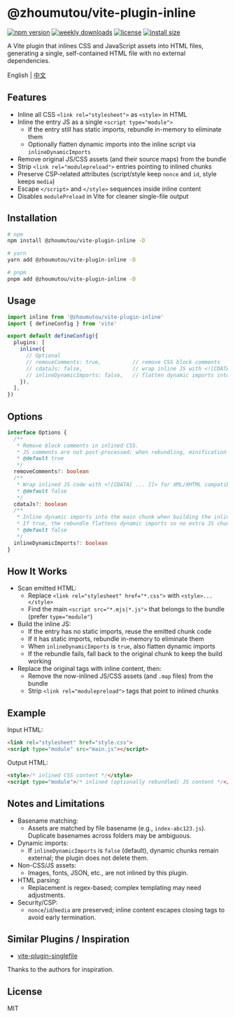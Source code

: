 # @zhoumutou/vite-plugin-inline

[![npm version](https://img.shields.io/npm/v/@zhoumutou/vite-plugin-inline.svg)](https://www.npmjs.com/package/@zhoumutou/vite-plugin-inline)
[![weekly downloads](https://img.shields.io/npm/dw/@zhoumutou/vite-plugin-inline)](https://www.npmjs.com/package/@zhoumutou/vite-plugin-inline)
[![license](https://img.shields.io/npm/l/@zhoumutou/vite-plugin-inline)](https://github.com/zhoumutou/vite-plugin-inline/blob/main/LICENSE)
[![install size](https://packagephobia.com/badge?p=@zhoumutou/vite-plugin-inline)](https://packagephobia.com/result?p=@zhoumutou/vite-plugin-inline)

A Vite plugin that inlines CSS and JavaScript assets into HTML files, generating a single, self-contained HTML file with no external dependencies.

English | [中文](./README.zh_CN.md)

## Features

- Inline all CSS `<link rel="stylesheet">` as `<style>` in HTML
- Inline the entry JS as a single `<script type="module">`
  - If the entry still has static imports, rebundle in-memory to eliminate them
  - Optionally flatten dynamic imports into the inline script via `inlineDynamicImports`
- Remove original JS/CSS assets (and their source maps) from the bundle
- Strip `<link rel="modulepreload">` entries pointing to inlined chunks
- Preserve CSP-related attributes (script/style keep `nonce` and `id`, style keeps `media`)
- Escape `</script>` and `</style>` sequences inside inline content
- Disables `modulePreload` in Vite for cleaner single-file output

## Installation

```bash
# npm
npm install @zhoumutou/vite-plugin-inline -D

# yarn
yarn add @zhoumutou/vite-plugin-inline -D

# pnpm
pnpm add @zhoumutou/vite-plugin-inline -D
```

## Usage

```ts
import inline from '@zhoumutou/vite-plugin-inline'
import { defineConfig } from 'vite'

export default defineConfig({
  plugins: [
    inline({
      // Optional
      // removeComments: true,          // remove CSS block comments
      // cdataJs: false,                // wrap inline JS with <![CDATA[ ... ]]>
      // inlineDynamicImports: false,   // flatten dynamic imports into the inline script
    }),
  ],
})
```

## Options

```ts
interface Options {
  /**
   * Remove block comments in inlined CSS.
   * JS comments are not post-processed; when rebundling, minification may drop comments.
   * @default true
   */
  removeComments?: boolean
  /**
   * Wrap inlined JS code with <![CDATA[ ... ]]> for XML/XHTML compatibility.
   * @default false
   */
  cdataJs?: boolean
  /**
   * Inline dynamic imports into the main chunk when building the inline <script>.
   * If true, the rebundle flattens dynamic imports so no extra JS chunks are emitted.
   * @default false
   */
  inlineDynamicImports?: boolean
}
```

## How It Works

- Scan emitted HTML:
  - Replace `<link rel="stylesheet" href="*.css">` with `<style>...</style>`
  - Find the main `<script src="*.mjs|*.js">` that belongs to the bundle (prefer `type="module"`)
- Build the inline JS:
  - If the entry has no static imports, reuse the emitted chunk code
  - If it has static imports, rebundle in-memory to eliminate them
  - When `inlineDynamicImports` is `true`, also flatten dynamic imports
  - If the rebundle fails, fall back to the original chunk to keep the build working
- Replace the original tags with inline content, then:
  - Remove the now-inlined JS/CSS assets (and `.map` files) from the bundle
  - Strip `<link rel="modulepreload">` tags that point to inlined chunks

## Example

Input HTML:

```html
<link rel="stylesheet" href="style.css">
<script type="module" src="main.js"></script>
```

Output HTML:

```html
<style>/* inlined CSS content */</style>
<script type="module">/* inlined (optionally rebundled) JS content */</script>
```

## Notes and Limitations

- Basename matching:
  - Assets are matched by file basename (e.g., `index-abc123.js`). Duplicate basenames across folders may be ambiguous.
- Dynamic imports:
  - If `inlineDynamicImports` is `false` (default), dynamic chunks remain external; the plugin does not delete them.
- Non-CSS/JS assets:
  - Images, fonts, JSON, etc., are not inlined by this plugin.
- HTML parsing:
  - Replacement is regex-based; complex templating may need adjustments.
- Security/CSP:
  - `nonce`/`id`/`media` are preserved; inline content escapes closing tags to avoid early termination.

## Similar Plugins / Inspiration

- [vite-plugin-singlefile](https://github.com/richardtallent/vite-plugin-singlefile)

Thanks to the authors for inspiration.

## License

MIT

